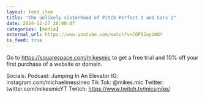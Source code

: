```yaml
---
layout: feed_item
title: "The unlikely sisterhood of Pitch Perfect 3 and Cars 2"
date: 2024-12-27 20:00:07
categories: [media]
external_url: https://www.youtube.com/watch?v=COP5JayiWQY
is_feed: true
---
```


Go to https://squarespace.com/mikesmic   to get a free trial and 10% off your first purchase of a website or domain.

Socials:
Podcast: Jumping In An Elevator
IG: instagram.com/michaelmessineo
Tik Tok: @mikes.mic
Twitter: twitter.com/mikesmicYT
Twitch: https://www.twitch.tv/micsmike/
